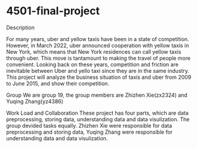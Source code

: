 # 4501-final-project

Description

For many years, uber and yellow taxis have been in a state of competition. However, in March 2022, uber announced cooperation with yellow taxis in New York, which means that New York residences can call yellow taxis through uber. This move is tantamount to making the travel of people more convenient. Looking back on these years, competition and friction are inevitable between Uber and yello taxi since they are in the same industry. This project will analyze the business situation of taxis and uber from 2009 to June 2015, and show their competition.

Group
We are group 19, the group members are Zhizhen Xie(zx2324) and Yuqing Zhang(yz4386)

Work Load and Collaboration
These project has four parts, which are data preprocessing, storing data, understanding data and data visulization. The group devided tasks equally. Zhizhen Xie were responsible for data preprocessing and storing data, Yuqing Zhang were responsible for understanding data and data visulization.